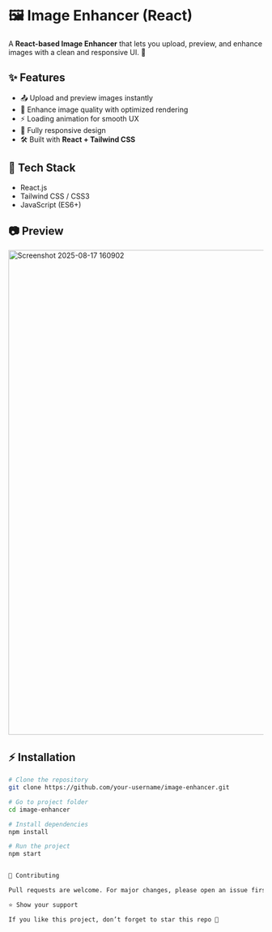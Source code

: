 # 🖼️ Image Enhancer (React)

A **React-based Image Enhancer** that lets you upload, preview, and enhance images with a clean and responsive UI. 🚀

## ✨ Features
- 📤 Upload and preview images instantly  
- 🎨 Enhance image quality with optimized rendering  
- ⚡ Loading animation for smooth UX  
- 📱 Fully responsive design  
- 🛠️ Built with **React + Tailwind CSS**

## 🚀 Tech Stack
- React.js  
- Tailwind CSS / CSS3  
- JavaScript (ES6+)

## 📷 Preview
<img width="1816" height="957" alt="Screenshot 2025-08-17 160902" src="https://github.com/user-attachments/assets/83f43f5c-055d-4ae3-a95f-c8fa37a88976" />



## ⚡ Installation
```bash
# Clone the repository
git clone https://github.com/your-username/image-enhancer.git

# Go to project folder
cd image-enhancer

# Install dependencies
npm install

# Run the project
npm start


🤝 Contributing

Pull requests are welcome. For major changes, please open an issue first to discuss what you’d like to change.

⭐ Show your support

If you like this project, don’t forget to star this repo 🌟
